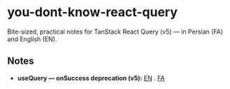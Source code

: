 # you-dont-know-react-query

Bite-sized, practical notes for TanStack React Query (v5) — in Persian (FA) and English (EN).

## Notes
- **useQuery — onSuccess deprecation (v5):** [EN](./usequery-on-success-deprecation/en.md) . [FA](./usequery-on-success-deprecation/fa.md)
